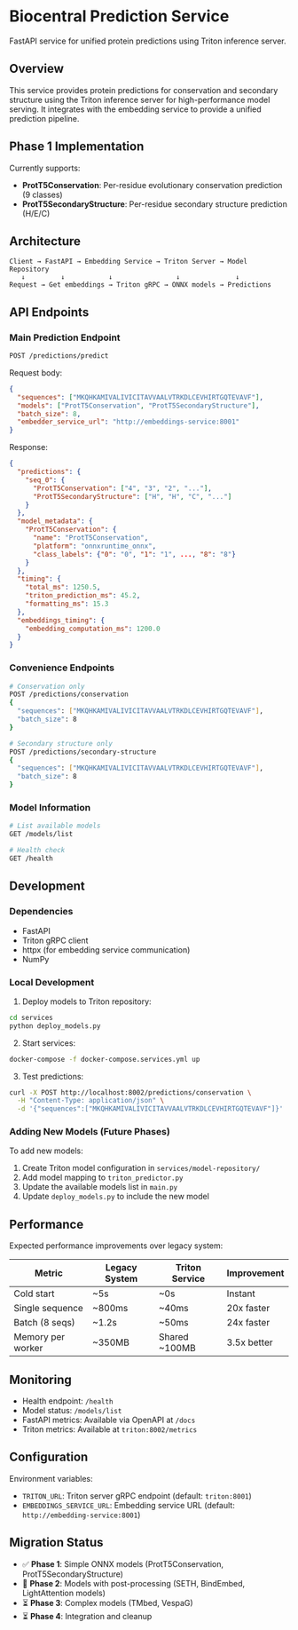 # Biocentral Prediction Service

FastAPI service for unified protein predictions using Triton inference server.

## Overview

This service provides protein predictions for conservation and secondary structure using the Triton inference server for high-performance model serving. It integrates with the embedding service to provide a unified prediction pipeline.

## Phase 1 Implementation

Currently supports:
- **ProtT5Conservation**: Per-residue evolutionary conservation prediction (9 classes)
- **ProtT5SecondaryStructure**: Per-residue secondary structure prediction (H/E/C)

## Architecture

```
Client → FastAPI → Embedding Service → Triton Server → Model Repository
   ↓         ↓           ↓                ↓              ↓
Request → Get embeddings → Triton gRPC → ONNX models → Predictions
```

## API Endpoints

### Main Prediction Endpoint

```bash
POST /predictions/predict
```

Request body:
```json
{
  "sequences": ["MKQHKAMIVALIVICITAVVAALVTRKDLCEVHIRTGQTEVAVF"],
  "models": ["ProtT5Conservation", "ProtT5SecondaryStructure"],
  "batch_size": 8,
  "embedder_service_url": "http://embeddings-service:8001"
}
```

Response:
```json
{
  "predictions": {
    "seq_0": {
      "ProtT5Conservation": ["4", "3", "2", "..."],
      "ProtT5SecondaryStructure": ["H", "H", "C", "..."]
    }
  },
  "model_metadata": {
    "ProtT5Conservation": {
      "name": "ProtT5Conservation",
      "platform": "onnxruntime_onnx",
      "class_labels": {"0": "0", "1": "1", ..., "8": "8"}
    }
  },
  "timing": {
    "total_ms": 1250.5,
    "triton_prediction_ms": 45.2,
    "formatting_ms": 15.3
  },
  "embeddings_timing": {
    "embedding_computation_ms": 1200.0
  }
}
```

### Convenience Endpoints

```bash
# Conservation only
POST /predictions/conservation
{
  "sequences": ["MKQHKAMIVALIVICITAVVAALVTRKDLCEVHIRTGQTEVAVF"],
  "batch_size": 8
}

# Secondary structure only  
POST /predictions/secondary-structure
{
  "sequences": ["MKQHKAMIVALIVICITAVVAALVTRKDLCEVHIRTGQTEVAVF"],
  "batch_size": 8
}
```

### Model Information

```bash
# List available models
GET /models/list

# Health check
GET /health
```

## Development

### Dependencies

- FastAPI
- Triton gRPC client
- httpx (for embedding service communication)
- NumPy

### Local Development

1. Deploy models to Triton repository:
```bash
cd services
python deploy_models.py
```

2. Start services:
```bash
docker-compose -f docker-compose.services.yml up
```

3. Test predictions:
```bash
curl -X POST http://localhost:8002/predictions/conservation \
  -H "Content-Type: application/json" \
  -d '{"sequences":["MKQHKAMIVALIVICITAVVAALVTRKDLCEVHIRTGQTEVAVF"]}'
```

### Adding New Models (Future Phases)

To add new models:

1. Create Triton model configuration in `services/model-repository/`
2. Add model mapping to `triton_predictor.py`
3. Update the available models list in `main.py`
4. Update `deploy_models.py` to include the new model

## Performance

Expected performance improvements over legacy system:

| Metric | Legacy System | Triton Service | Improvement |
|--------|---------------|----------------|-------------|
| Cold start | ~5s | ~0s | Instant |
| Single sequence | ~800ms | ~40ms | 20x faster |
| Batch (8 seqs) | ~1.2s | ~50ms | 24x faster |
| Memory per worker | ~350MB | Shared ~100MB | 3.5x better |

## Monitoring

- Health endpoint: `/health`
- Model status: `/models/list`
- FastAPI metrics: Available via OpenAPI at `/docs`
- Triton metrics: Available at `triton:8002/metrics`

## Configuration

Environment variables:
- `TRITON_URL`: Triton server gRPC endpoint (default: `triton:8001`)
- `EMBEDDINGS_SERVICE_URL`: Embedding service URL (default: `http://embedding-service:8001`)

## Migration Status

- ✅ **Phase 1**: Simple ONNX models (ProtT5Conservation, ProtT5SecondaryStructure)
- 🔄 **Phase 2**: Models with post-processing (SETH, BindEmbed, LightAttention models)
- ⏳ **Phase 3**: Complex models (TMbed, VespaG)
- ⏳ **Phase 4**: Integration and cleanup